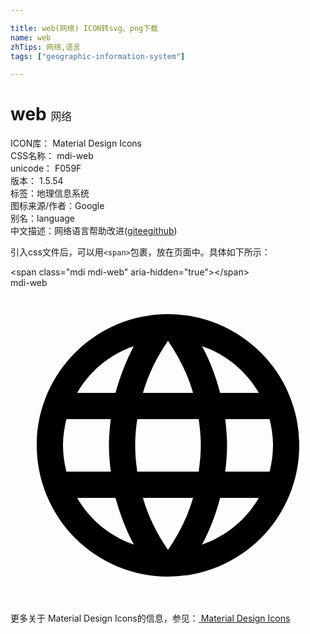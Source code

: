 ```yaml
---

title: web(网络) ICON转svg、png下载
name: web
zhTips: 网络,语言
tags: ["geographic-information-system"]

---
```


# web  <small style="font-size: 60%;font-weight: 100">网络</small>


<div class="detail-page">
<p>
<span>
ICON库：
<span class="badge-secondary badge">Material Design Icons</span> 
</span>
<br/>
<span>
CSS名称：
<span class="badge-secondary badge">mdi-web</span> 
</span>
<br/>
<span>
unicode：
<span class="badge-secondary badge">F059F</span> 
<copy-btn content='F059F' btn-title=""></copy-btn>
<copy-btn :content='String.fromCodePoint(parseInt("F059F", 16))' btn-title="复制U"></copy-btn>
</span>
<br/>
<span>
版本：
<span class="badge-secondary badge">1.5.54</span> 
</span><br/><span>标签：<span class="badge-light badge"><router-link to="/tags/geographic-information-system.html">地理信息系统</router-link></span></span>
<br/>
<span>图标来源/作者：<span class="badge-light badge">Google</span></span> 
<br/>
<span>别名：<span class="badge-light badge">language</span></span><br/><span class="zh-detail">中文描述：<span class="badge-primary badge">网络</span><span class="badge-primary badge">语言</span><span class="help-link"><span>帮助改进</span>(<a href="https://gitee.com/liuwave/icon-helper/edit/master/json/material/web.json" target="_blank" rel="noopener noreferrer">gitee</a><a href="https://github.com/liuwave/icon-helper/edit/master/json/material/web.json" target="_blank" rel="noopener noreferrer">github</a></span>)</span><br/>
</p>
</div>
<div class="alert alert-dark">
  <i class="mdi mdi-web mdi-48px"></i>
  <i class="mdi mdi-web mdi-36px"></i>
  <i class="mdi mdi-web mdi-24px"></i>
  <i class="mdi mdi-web mdi-18px"></i>
</div>
<div>
  <p>引入css文件后，可以用<code>&lt;span&gt;</code>包裹，放在页面中。具体如下所示：    
  </p>
  <div class="alert alert-primary" style="font-size: 14px">
    &lt;span class="mdi mdi-web" aria-hidden="true"&gt;&lt;/span&gt;
    <copy-btn content='<span class="mdi mdi-web" aria-hidden="true"></span>'></copy-btn>
  </div>
  <div class="alert alert-secondary">
    <i class="mdi mdi-web"
    style="font-size: 24px"
    aria-hidden="true"></i> mdi-web
    <copy-btn content="mdi-web" btn-title="复制图标名称"></copy-btn>
  </div>
</div>
<div id="svg" class="svg-wrap">
<svg xmlns="http://www.w3.org/2000/svg" viewBox="0 0 24 24"><path d="M16.36,14C16.44,13.34 16.5,12.68 16.5,12C16.5,11.32 16.44,10.66 16.36,10H19.74C19.9,10.64 20,11.31 20,12C20,12.69 19.9,13.36 19.74,14M14.59,19.56C15.19,18.45 15.65,17.25 15.97,16H18.92C17.96,17.65 16.43,18.93 14.59,19.56M14.34,14H9.66C9.56,13.34 9.5,12.68 9.5,12C9.5,11.32 9.56,10.65 9.66,10H14.34C14.43,10.65 14.5,11.32 14.5,12C14.5,12.68 14.43,13.34 14.34,14M12,19.96C11.17,18.76 10.5,17.43 10.09,16H13.91C13.5,17.43 12.83,18.76 12,19.96M8,8H5.08C6.03,6.34 7.57,5.06 9.4,4.44C8.8,5.55 8.35,6.75 8,8M5.08,16H8C8.35,17.25 8.8,18.45 9.4,19.56C7.57,18.93 6.03,17.65 5.08,16M4.26,14C4.1,13.36 4,12.69 4,12C4,11.31 4.1,10.64 4.26,10H7.64C7.56,10.66 7.5,11.32 7.5,12C7.5,12.68 7.56,13.34 7.64,14M12,4.03C12.83,5.23 13.5,6.57 13.91,8H10.09C10.5,6.57 11.17,5.23 12,4.03M18.92,8H15.97C15.65,6.75 15.19,5.55 14.59,4.44C16.43,5.07 17.96,6.34 18.92,8M12,2C6.47,2 2,6.5 2,12A10,10 0 0,0 12,22A10,10 0 0,0 22,12A10,10 0 0,0 12,2Z" /></svg>
</div>
<detail full-name='mdi-web'></detail>
    
<div><p>更多关于 Material Design Icons的信息，参见：<a target="_blank" href="https://iconhelper.cn/material.html"> Material Design Icons</a>
</p></div>
